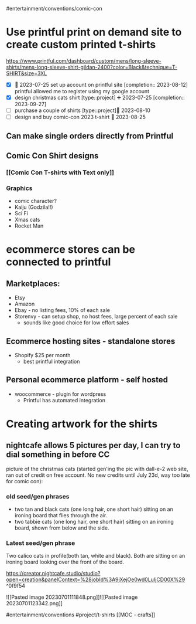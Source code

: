#entertainment/conventions/comic-con

# Use printful print on demand site to create custom printed t-shirts
https://www.printful.com/dashboard/custom/mens/long-sleeve-shirts/mens-long-sleeve-shirt-gildan-2400?color=Black&technique=T-SHIRT&size=3XL
- [x] 🛫 2023-07-25 set up account on printful site  [completion:: 2023-08-12]
      printful allowed me to register using my google account
- [x] design christmas cats shirt [type::project] ➕ 2023-07-25  [completion:: 2023-09-27]
- [ ] purchase a couple of shirts [type::project]🛫 2023-08-10
- [ ] design and buy comic-con 2023 t-shirt 🛫 2023-08-25

## Can make single orders directly from Printful
## Comic Con Shirt designs
### [[Comic Con T-shirts with Text only]]
### Graphics 
- comic character?
- Kaiju (Godzila!!)
- Sci Fi
- Xmas cats
- Rocket Man

# ecommerce stores can be connected to printful
## Marketplaces:
* Etsy
* Amazon
* Ebay - no listing fees, 10% of each sale
* Storenvy - can setup shop, no host fees, large percent of each sale
	* sounds like good choice for low effort sales
## Ecommerce hosting sites - standalone stores
* Shopify $25 per month 
	* best printful integration
## Personal ecommerce platform - self hosted
* woocommerce - plugin for wordpress
	* Printful has automated integration
# Creating artwork for the shirts

## nightcafe allows 5 pictures per day, I can try to dial something in before CC

picture of the christmas cats (started gen'ing the pic with dall-e-2 web site, ran out of credit on free account.  No new credits until July 23d, way too late for comic con):

### old seed/gen phrases
* two tan and black cats (one long hair, one short hair) sitting on an ironing board that flies through the air.
* two tabbie cats (one long hair, one short hair) sitting on an ironing board, shown from below and the side.


### Latest seed/gen phrase

Two calico cats in profile(both tan, white and black).  Both are sitting on an ironing board looking over the front of the board.

https://creator.nightcafe.studio/studio?open=creation&panelContext=%28jobId%3A9jXejOe0wd0LuIjCD00X%29 ^0f9f54


![[Pasted image 20230701111848.png]]![[Pasted image 20230701123342.png]]

#entertainment/conventions
#project/t-shirts
[[MOC - crafts]]